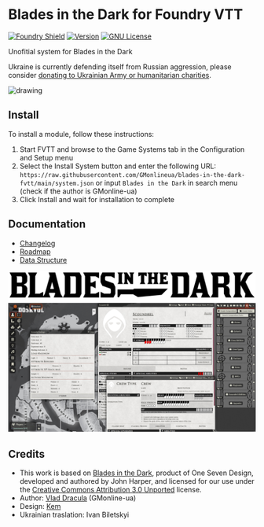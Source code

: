 # Blades in the Dark for Foundry VTT

[![Foundry Shield]][Foundry URL]
[![Version]][Version URL]
[![GNU License]][GNU URL]

Unofitial system for Blades in the Dark

Ukraine is currently defending itself from Russian aggression, please consider [donating to Ukrainian Army or humanitarian charities](https://standforukraine.com).
<p float="left">
  <img src="https://upload.wikimedia.org/wikipedia/commons/4/49/Flag_of_Ukraine.svg" alt="drawing" width="400"/>
</p>

## Install

To install a module, follow these instructions:

1. Start FVTT and browse to the Game Systems tab in the Configuration and Setup menu
2. Select the Install System button and enter the following URL: `https://raw.githubusercontent.com/GMonlineua/blades-in-the-dark-fvtt/main/system.json` or input `Blades in the Dark` in search menu (сheck if the author is GMonline-ua)
3. Click Install and wait for installation to complete

## Documentation

- [Changelog](https://github.com/GMonlineua/blades-in-the-dark-fvtt/wiki/Changelog)
- [Roadmap](https://github.com/GMonlineua/blades-in-the-dark-fvtt/wiki/Roadmap)
- [Data Structure](https://github.com/GMonlineua/blades-in-the-dark-fvtt/wiki/Documentation#data-structure)

![Screenshot with actors sheet](https://github.com/GMonlineua/blades-in-the-dark-fvtt/blob/main/screenshots/screenshot-1.jpg)

## Credits

- This work is based on [Blades in the Dark](http://www.bladesinthedark.com), product of One Seven Design, developed and authored by John Harper, and licensed for our use under the [Creative Commons Attribution 3.0 Unported](http://creativecommons.org/licenses/by/3.0/) license.
- Author: [Vlad Dracula](https://bsky.app/profile/gmonline-ua.bsky.social) (GMonline-ua)
- Design: [Kem](https://bsky.app/profile/kemrian.bsky.social)
- Ukrainian traslation: Ivan Biletskyi

[Foundry Shield]: https://img.shields.io/badge/Foundry-12-informational?style=flat-square
[Foundry URL]: https://foundryvtt.com

[Version]: https://img.shields.io/badge/Version-0.7-orange?style=flat-square
[Version URL]: https://github.com/GMonlineua/blades-in-the-dark-fvtt

[GNU License]: https://img.shields.io/badge/License-GNU-green?style=flat-square
[GNU URL]: https://github.com/GMonlineua/blades-in-the-dark-fvtt/blob/main/LICENSE.md
